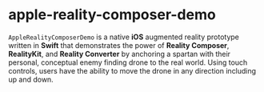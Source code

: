 # apple-reality-composer-demo

`AppleRealityComposerDemo` is a native **iOS** augmented reality prototype written in **Swift** that demonstrates the power of **Reality Composer**, **RealityKit**, and **Reality Converter** by anchoring a spartan with their personal, conceptual enemy finding drone to the real world. Using touch controls, users have the ability to move the drone in any direction including up and down.

